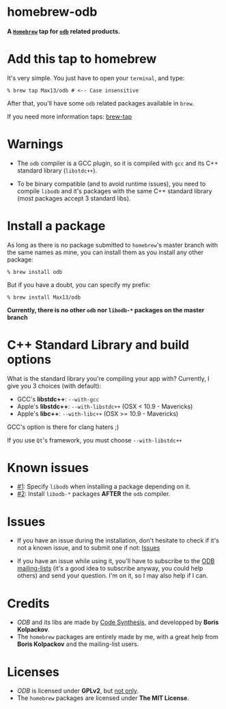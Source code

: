 # homebrew-odb
#### A [`Homebrew`](http://brew.sh) tap for [`odb`](http://www.codesynthesis.com/products/odb/) related products.

# Add this tap to homebrew
It's very simple. You just have to open your `terminal`, and type:

    % brew tap Max13/odb # <-- Case insensitive

After that, you'll have some `odb` related packages available in `brew`.

If you need more information taps: [brew-tap](https://github.com/Homebrew/homebrew/blob/master/share/doc/homebrew/brew-tap.md)

# Warnings
- The `odb` compiler is a GCC plugin, so it is compiled with `gcc` and its C++ standard library (`libstdc++`).

- To be binary compatible (and to avoid runtime issues), you need to compile `libodb` and it's packages with the same C++ standard library (most packages accept 3 standard libs).

# Install a package
As long as there is no package submitted to `homebrew`'s master branch with the same names as mine, you can install them as you install any other package:

    % brew install odb

But if you have a doubt, you can specify my prefix:

    % brew install Max13/odb

**Currently, there is no other `odb` nor `libodb-*` packages on the master branch**

# C++ Standard Library and build options
What is the standard library you're compiling your app with? Currently, I give you 3 choices (with default):

- GCC's **libstdc++**: `--with-gcc`
- Apple's **libstdc++**: `--with-libstdc++` (OSX < 10.9 - Mavericks)
- Apple's **libc++**: `--with-libc++` (OSX >= 10.9 - Mavericks)

GCC's option is there for clang haters ;)

If you use `Qt`'s framework, you must choose `--with-libstdc++`

# Known issues
-  [#1](https://github.com/Max13/homebrew-odb/issues/1): Specify `libodb` when installing a package depending on it.
-  [#2](https://github.com/Max13/homebrew-odb/issues/2): Install `libodb-*` packages **AFTER** the `odb` compiler.

# Issues
- If you have an issue during the installation, don't hesitate to check if it's not a known issue, and to submit one if not: [Issues](https://github.com/Max13/homebrew-odb/issues)

- If you have an issue while using it, you'll have to subscribe to the [ODB mailing-lists](http://www.codesynthesis.com/products/odb/mailing-lists.xhtml) (it's a good idea to subscribe anyway, you could help others) and send your question. I'm on it, so I may also help if I can.

# Credits
- *ODB* and its libs are made by [Code Synthesis](http://www.codesynthesis.com), and developped by **Boris Kolpackov**.
- The `homebrew` packages are entirely made by me, with a great help from **Boris Kolpackov** and the mailing-list users.

# Licenses
- *ODB* is licensed under **GPLv2**, but [not only](http://www.codesynthesis.com/products/odb/license.xhtml).
- The `homebrew` packages are licensed under **The MIT License**.
